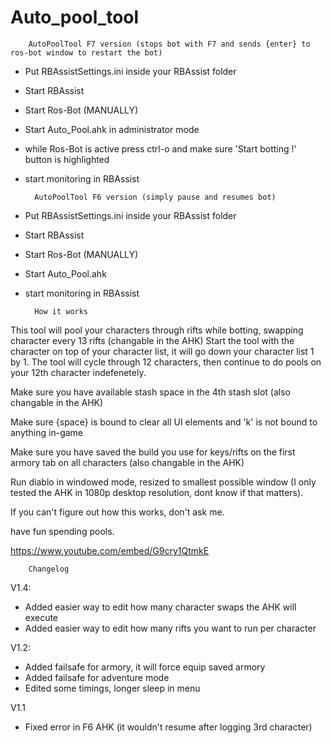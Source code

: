# Auto_pool_tool

		AutoPoolTool F7 version (stops bot with F7 and sends {enter} to ros-bot window to restart the bot)

- Put RBAssistSettings.ini inside your RBAssist folder
- Start RBAssist
- Start Ros-Bot (MANUALLY)
- Start Auto_Pool.ahk in administrator mode
- while Ros-Bot is active press ctrl-o and make sure 'Start botting !' button is highlighted
- start monitoring in RBAssist




		AutoPoolTool F6 version (simply pause and resumes bot)

- Put RBAssistSettings.ini inside your RBAssist folder
- Start RBAssist
- Start Ros-Bot (MANUALLY)
- Start Auto_Pool.ahk
- start monitoring in RBAssist




		How it works

This tool will pool your characters through rifts while botting, swapping character every 13 rifts (changable in the AHK)
Start the tool with the character on top of your character list, it will go down your character list 1 by 1.
The tool will cycle through 12 characters, then continue to do pools on your 12th character indefenetely.

Make sure you have available stash space in the 4th stash slot (also changable in the AHK)

Make sure {space} is bound to clear all UI elements and 'k' is not bound to anything in-game

Make sure you have saved the build you use for keys/rifts on the first armory tab on all characters (also changable in the AHK)

Run diablo in windowed mode, resized to smallest possible window (I only tested the AHK in 1080p desktop resolution, dont know if that matters).

If you can't figure out how this works, don't ask me.

have fun spending pools.

https://www.youtube.com/embed/G9cry1QtmkE

		Changelog

V1.4:
- Added easier way to edit how many character swaps the AHK will execute
- Added easier way to edit how many rifts you want to run per character

V1.2:
- Added failsafe for armory, it will force equip saved armory
- Added failsafe for adventure mode
- Edited some timings, longer sleep in menu

     
V1.1
- Fixed error in F6 AHK (it wouldn't resume after logging 3rd character)


